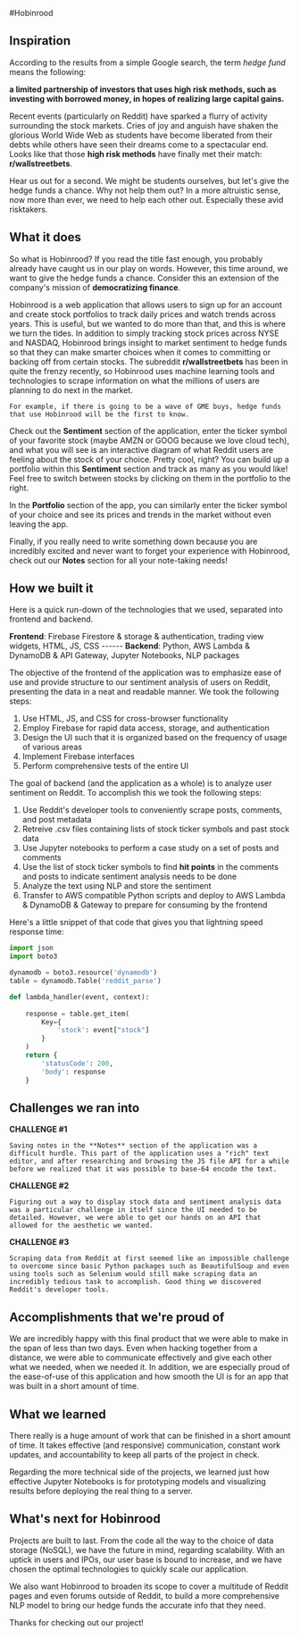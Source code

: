 #Hobinrood

## Inspiration
According to the results from a simple Google search, the term _hedge fund_ means the following:

__a limited partnership of investors that uses high risk methods, such as investing with borrowed money, in hopes of realizing large capital gains.__

Recent events (particularly on Reddit) have sparked a flurry of activity surrounding the stock markets. Cries of joy and anguish have shaken the glorious World Wide Web as students have become liberated from their debts while others have seen their dreams come to a spectacular end. Looks like that those __high risk methods__ have finally met their match: __r/wallstreetbets__.

Hear us out for a second. We might be students ourselves, but let's give the hedge funds a chance. Why not help them out? In a more altruistic sense, now more than ever, we need to help each other out. Especially these avid risktakers.

## What it does
So what is Hobinrood? If you read the title fast enough, you probably already have caught us in our play on words. However, this time around, we want to give the hedge funds a chance. Consider this an extension of the company's mission of __democratizing finance__.

Hobinrood is a web application that allows users to sign up for an account and create stock portfolios to track daily prices and watch trends across years. This is useful, but we wanted to do more than that, and this is where we turn the tides. In addition to simply tracking stock prices across NYSE and NASDAQ, Hobinrood brings insight to market sentiment to hedge funds so that they can make smarter choices when it comes to committing or backing off from certain stocks. The subreddit __r/wallstreetbets__ has been in quite the frenzy recently, so Hobinrood uses machine learning tools and technologies to scrape information on what the millions of users are planning to do next in the market. 

```
For example, if there is going to be a wave of GME buys, hedge funds that use Hobinrood will be the first to know.
```

Check out the **Sentiment** section of the application, enter the ticker symbol of your favorite stock (maybe AMZN or GOOG because we love cloud tech), and what you will see is an interactive diagram of what Reddit users are feeling about the stock of your choice. Pretty cool, right? You can build up a portfolio within this **Sentiment** section and track as many as you would like! Feel free to switch between stocks by clicking on them in the portfolio to the right.

In the **Portfolio** section of the app, you can similarly enter the ticker symbol of your choice and see its prices and trends in the market without even leaving the app.

Finally, if you really need to write something down because you are incredibly excited and never want to forget your experience with Hobinrood, check out our **Notes** section for all your note-taking needs!

## How we built it
Here is a quick run-down of the technologies that we used, separated into frontend and backend.

**Frontend**: Firebase Firestore & storage & authentication, trading view widgets, HTML, JS, CSS ------
**Backend**: Python, AWS Lambda & DynamoDB & API Gateway, Jupyter Notebooks, NLP packages

The objective of the frontend of the application was to emphasize ease of use and provide structure to our sentiment analysis of users on Reddit, presenting the data in a neat and readable manner. We took the following steps:

1. Use HTML, JS, and CSS for cross-browser functionality
2. Employ Firebase for rapid data access, storage, and authentication
3. Design the UI such that it is organized based on the frequency of usage of various areas
4. Implement Firebase interfaces
5. Perform comprehensive tests of the entire UI

The goal of backend (and the application as a whole) is to analyze user sentiment on Reddit. To accomplish this we took the following steps:

1. Use Reddit's developer tools to conveniently scrape posts, comments, and post metadata
2. Retreive .csv files containing lists of stock ticker symbols and past stock data
3. Use Jupyter notebooks to perform a case study on a set of posts and comments
4. Use the list of stock ticker symbols to find __hit points__ in the comments and posts to indicate sentiment analysis needs to be done
5. Analyze the text using NLP and store the sentiment
6. Transfer to AWS compatible Python scripts and deploy to AWS Lambda & DynamoDB & Gateway to prepare for consuming by the frontend

Here's a little snippet of that code that gives you that lightning speed response time:
```python
import json
import boto3

dynamodb = boto3.resource('dynamodb')
table = dynamodb.Table('reddit_parse')

def lambda_handler(event, context):
    
    response = table.get_item(
        Key={
            'stock': event["stock"]
        }        
    )
    return {
        'statusCode': 200,
        'body': response
    }
```

## Challenges we ran into
**CHALLENGE #1**
```
Saving notes in the **Notes** section of the application was a difficult hurdle. This part of the application uses a "rich" text editor, and after researching and browsing the JS file API for a while before we realized that it was possible to base-64 encode the text.
```

**CHALLENGE #2**
```
Figuring out a way to display stock data and sentiment analysis data was a particular challenge in itself since the UI needed to be detailed. However, we were able to get our hands on an API that allowed for the aesthetic we wanted.
```

**CHALLENGE #3**
```
Scraping data from Reddit at first seemed like an impossible challenge to overcome since basic Python packages such as BeautifulSoup and even using tools such as Selenium would still make scraping data an incredibly tedious task to accomplish. Good thing we discovered Reddit's developer tools.
```

## Accomplishments that we're proud of
We are incredibly happy with this final product that we were able to make in the span of less than two days. Even when hacking together from a distance, we were able to communicate effectively and give each other what we needed, when we needed it. In addition, we are especially proud of the ease-of-use of this application and how smooth the UI is for an app that was built in a short amount of time.

## What we learned
There really is a huge amount of work that can be finished in a short amount of time. It takes effective (and responsive) communication, constant work updates, and accountability to keep all parts of the project in check.

Regarding the more technical side of the projects, we learned just how effective Jupyter Notebooks is for prototyping models and visualizing results before deploying the real thing to a server.

## What's next for Hobinrood
Projects are built to last. From the code all the way to the choice of data storage (NoSQL), we have the future in mind, regarding scalability. With an uptick in users and IPOs, our user base is bound to increase, and we have chosen the optimal technologies to quickly scale our application.

We also want Hobinrood to broaden its scope to cover a multitude of Reddit pages and even forums outside of Reddit, to build a more comprehensive NLP model to bring our hedge funds the accurate info that they need.

Thanks for checking out our project!
